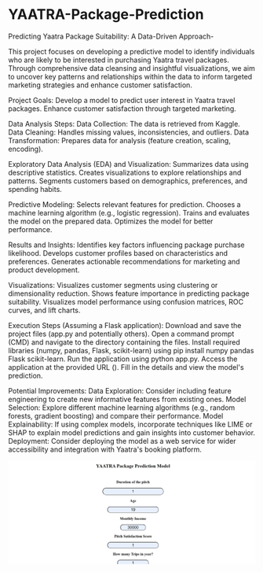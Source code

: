 # YAATRA-Package-Prediction
Predicting Yaatra Package Suitability: A Data-Driven Approach-

This project focuses on developing a predictive model to identify individuals who are likely to be interested in purchasing Yaatra travel packages. Through comprehensive data cleansing and insightful visualizations, we aim to uncover key patterns and relationships within the data to inform targeted marketing strategies and enhance customer satisfaction.

Project Goals:
Develop a model to predict user interest in Yaatra travel packages.
Enhance customer satisfaction through targeted marketing.

Data Analysis Steps:
Data Collection: The data is retrieved from Kaggle.
Data Cleaning: Handles missing values, inconsistencies, and outliers.
Data Transformation: Prepares data for analysis (feature creation, scaling, encoding).

Exploratory Data Analysis (EDA) and Visualization:
Summarizes data using descriptive statistics.
Creates visualizations to explore relationships and patterns.
Segments customers based on demographics, preferences, and spending habits.

Predictive Modeling:
Selects relevant features for prediction.
Chooses a machine learning algorithm (e.g., logistic regression).
Trains and evaluates the model on the prepared data.
Optimizes the model for better performance.

Results and Insights:
Identifies key factors influencing package purchase likelihood.
Develops customer profiles based on characteristics and preferences.
Generates actionable recommendations for marketing and product development.

Visualizations:
Visualizes customer segments using clustering or dimensionality reduction.
Shows feature importance in predicting package suitability.
Visualizes model performance using confusion matrices, ROC curves, and lift charts.

Execution Steps (Assuming a Flask application):
Download and save the project files (app.py and potentially others).
Open a command prompt (CMD) and navigate to the directory containing the files.
Install required libraries (numpy, pandas, Flask, scikit-learn) using pip install numpy pandas Flask scikit-learn.
Run the application using python app.py.
Access the application at the provided URL ().
Fill in the details and view the model's prediction.

Potential Improvements:
Data Exploration: Consider including feature engineering to create new informative features from existing ones.
Model Selection: Explore different machine learning algorithms (e.g., random forests, gradient boosting) and compare their performance.
Model Explainability: If using complex models, incorporate techniques like LIME or SHAP to explain model predictions and gain insights into customer behavior.
Deployment: Consider deploying the model as a web service for wider accessibility and integration with Yaatra's booking platform.

![image alt](https://github.com/nitinsinha29/YAATRA-Package-Prediction/blob/ebdd8099e3827705b3a31e5ae4241e6014e7c086/yatra%20pic.jpg)
